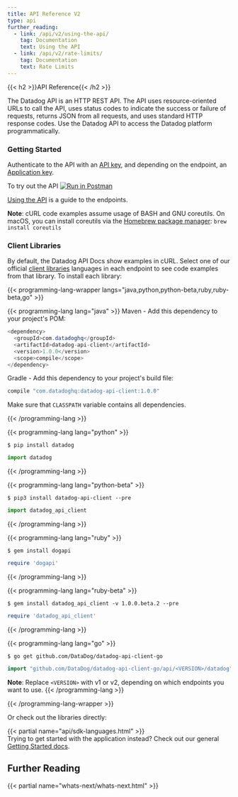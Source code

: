 ```yaml
---
title: API Reference V2
type: api
further_reading:
  - link: /api/v2/using-the-api/
    tag: Documentation
    text: Using the API
  - link: /api/v2/rate-limits/
    tag: Documentation
    text: Rate Limits
---
```


{{< h2 >}}API Reference{{< /h2 >}}

The Datadog API is an HTTP REST API. The API uses resource-oriented URLs to call the API, uses status codes to indicate the success or failure of requests, returns JSON from all requests, and uses standard HTTP response codes. Use the Datadog API to access the Datadog platform programmatically.

### Getting Started

Authenticate to the API with an [API key][1], and depending on the endpoint, an [Application key][2].

To try out the API [![Run in Postman][3]](https://app.getpostman.com/run-collection/bf4ac0b68b8ff47419c1#?env%5BDatadog%20Authentication%5D=W3sia2V5IjoiYXBwbGljYXRpb25fa2V5IiwidmFsdWUiOiIiLCJlbmFibGVkIjp0cnVlfSx7ImtleSI6ImFwaV9rZXkiLCJ2YWx1ZSI6IiIsImVuYWJsZWQiOnRydWV9XQ==)

[Using the API][4] is a guide to the endpoints.

**Note**: cURL code examples assume usage of BASH and GNU coreutils. On macOS, you can install coreutils via the [Homebrew package manager][5]: `brew install coreutils`

### Client Libraries

By default, the Datadog API Docs show examples in cURL. Select one of our official [client libraries][6] languages in each endpoint to see code examples from that library. To install each library:

{{< programming-lang-wrapper langs="java,python,python-beta,ruby,ruby-beta,go" >}}

{{< programming-lang lang="java" >}}
Maven - Add this dependency to your project's POM:
```java
<dependency>
  <groupId>com.datadoghq</groupId>
  <artifactId>datadog-api-client</artifactId>
  <version>1.0.0</version>
  <scope>compile</scope>
</dependency>
```

Gradle - Add this dependency to your project's build file:
```java
compile "com.datadoghq:datadog-api-client:1.0.0"
```

Make sure that `CLASSPATH` variable contains all dependencies.

{{< /programming-lang >}}

{{< programming-lang lang="python" >}}
```console
$ pip install datadog
```

```python
import datadog
```
{{< /programming-lang >}}

{{< programming-lang lang="python-beta" >}}
```console
$ pip3 install datadog-api-client --pre
```

```python
import datadog_api_client
```
{{< /programming-lang >}}

{{< programming-lang lang="ruby" >}}
```console
$ gem install dogapi
```

```ruby
require 'dogapi'
```
{{< /programming-lang >}}

{{< programming-lang lang="ruby-beta" >}}
```console
$ gem install datadog_api_client -v 1.0.0.beta.2 --pre
```

```ruby
require 'datadog_api_client'
```
{{< /programming-lang >}}

{{< programming-lang lang="go" >}}
```console
$ go get github.com/DataDog/datadog-api-client-go
```

```go
import "github.com/DataDog/datadog-api-client-go/api/<VERSION>/datadog"
```
 **Note**: Replace `<VERSION>` with v1 or v2, depending on which endpoints you want to use.
{{< /programming-lang >}}

{{< /programming-lang-wrapper >}}

Or check out the libraries directly:

{{< partial name="api/sdk-languages.html" >}}
</br>
Trying to get started with the application instead? Check out our general [Getting Started docs][7].

## Further Reading

{{< partial name="whats-next/whats-next.html" >}}

[1]: https://docs.datadoghq.com/account_management/api-app-keys/#api-keys
[2]: https://docs.datadoghq.com/account_management/api-app-keys/#application-keys
[3]: https://run.pstmn.io/button.svg
[4]: /api/v1/using-the-api/
[5]: https://brew.sh
[6]: https://docs.datadoghq.com/developers/libraries/
[7]: /getting_started/application/
